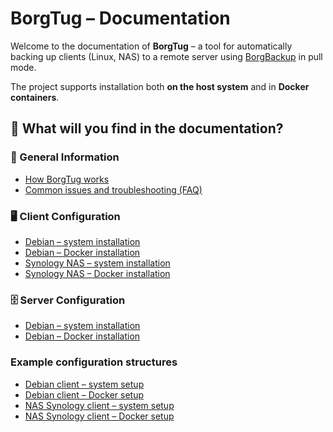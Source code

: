 # BorgTug – Documentation

Welcome to the documentation of **BorgTug** – a tool for automatically backing up clients (Linux, NAS) to a remote server using [BorgBackup](https://www.borgbackup.org/) in pull mode.

The project supports installation both **on the host system** and in **Docker containers**.

## 🔧 What will you find in the documentation?

### 🔹 General Information
- [How BorgTug works](../README.md)
- [Common issues and troubleshooting (FAQ)](./troubleshooting.md)

### 🖥️ Client Configuration
- [Debian – system installation](./host/manual/debian_client.md)
- [Debian – Docker installation](./docker/manual/debian_client.md)
- [Synology NAS – system installation](./host/manual/nas_synology_client.md)
- [Synology NAS – Docker installation](./docker/manual/nas_synology_client.md)

### 🗄️ Server Configuration
- [Debian – system installation](./host/manual/debian_server.md)
- [Debian – Docker installation](./docker/manual/debian_server.md)

### Example configuration structures
- [Debian client – system setup](../clients/host/debian/)
- [Debian client – Docker setup](../clients/docker/debian/)
- [NAS Synology client – system setup](../clients/host/nas%20synology/)
- [NAS Synology client – Docker setup](../clients/docker/nas%20synology/)
